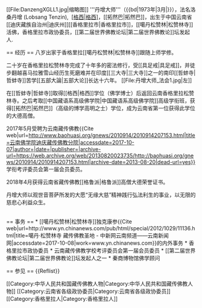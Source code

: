 [[File:DanzengXGLL1.jpg|缩略图]]
'''丹增大师'''（{{bd|1973年|3月|}}），法名洛桑丹增 (Lobsang Tenzin),  [[格西|格西]](佛学博士)，[[拓然巴|拓然巴]]，出生于中国云南省[[迪庆藏族自治州|迪庆州]][[香格里拉市|香格里拉市]]，[[噶丹松赞林|松赞林寺]]活佛，香格里拉市政协委员，[[第二届世界佛教论坛|第二届世界佛教论]]坛发起人.

== 经历 ==
八岁出家于香格里拉[[噶丹松赞林|松赞林寺]]跟随上师学修。

二十岁在香格里拉松赞林寺完成了十年多的密法修行，受[[具足戒|具足戒]]，并徒步翻越喜马拉雅雪山经历生死磨难并在印度[[三大寺|三大寺]]之一的南印[[哲蚌寺|哲蚌寺]]苦学[[五部大論|五部大论]]长达十六年。
[[File:丹增大师_法会1.jpg|左]]

在[[哲蚌寺|哲蚌寺]]取得[[格西|格西]]学位（佛学博士）后返回云南香格里拉松赞林寺。之后考取[[中国藏语系高级佛学院|中国藏语系高级佛学院]]高级学衔班，获得[[拓然巴|拓然巴]]（高级的博学高明之士）学位，成为云南省第一位获得此学位的大德高僧。

2017年5月受聘为云南藏传佛教<ref>{{Cite web|url=http://www.baohuasi.org/gnews/2010914/2010914207153.html|title=云南佛学院迪庆藏传佛教分院|accessdate=2017-10-07|author=|date=|publisher=|archive-url=https://web.archive.org/web/20130820023735/http://baohuasi.org/gnews/2010914/2010914207153.html|archive-date=2013-08-20|dead-url=yes}}</ref>学衔考评委员会第一届会员委员。

2018年4月获得云南省藏传佛教[[格鲁派|格鲁派]]高僧大德荣誉证书。

丹增大师以观世音菩萨所发的大愿“无缘大慈”精神践行弘法利生的事业，以无限的慈悲心利益众生。


<br />
== 事务 ==
* [[噶丹松赞林|松赞林寺]]独克康参<ref>{{Cite web|url=http://www.yn.chinanews.com/pub/html/special/2012/1029/11136.html|title=噶丹·松赞林寺 藏传佛教圣地 - 中新网云南频道——云南新闻网|accessdate=2017-10-08|work=www.yn.chinanews.com}}</ref>的内外事务
* 香格里拉市政协委员
* 云南藏传佛教学校考评委员会第一届会员委员
* [[第二届世界佛教论坛|第二届世界佛教论]]坛发起人之一
* 秦商博物馆佛学顾问

== 参见 ==
{{Reflist}}

[[Category:中华人民共和国藏传佛教人物|Category:中华人民共和国藏传佛教人物]]
[[Category:云南省各级政协委员|Category:云南省各级政协委员]]
[[Category:香格里拉人|Category:香格里拉人]]